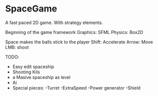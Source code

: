 SpaceGame
=========

A fast paced 2D game. With strategy elements.


Beginning of the game framework
Graphics: SFML
Physics: Box2D

Space makes the balls stick to the player
Shift: Accelerate
Arrow: Move
LMB: shoot

TODO:
* Easy edit spaceship
* Shooting Kils
* a Masive spaceship as level
* Ai
* Special pieces:
	-Turret
	-ExtraSpeed
	-Power generator
	-Shield
